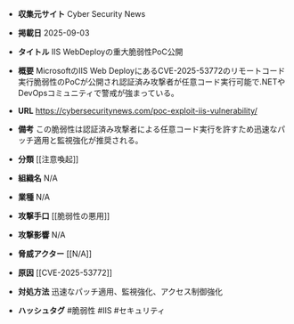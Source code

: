 - **収集元サイト**
Cyber Security News

- **掲載日**
2025-09-03

- **タイトル**
IIS WebDeployの重大脆弱性PoC公開

- **概要**
MicrosoftのIIS Web DeployにあるCVE-2025-53772のリモートコード実行脆弱性のPoCが公開され認証済み攻撃者が任意コード実行可能で.NETやDevOpsコミュニティで警戒が強まっている。

- **URL**
https://cybersecuritynews.com/poc-exploit-iis-vulnerability/

- **備考**
この脆弱性は認証済み攻撃者による任意コード実行を許すため迅速なパッチ適用と監視強化が推奨される。

- **分類**
[[注意喚起]]

- **組織名**
N/A

- **業種**
N/A

- **攻撃手口**
[[脆弱性の悪用]]

- **攻撃影響**
N/A

- **脅威アクター**
[[N/A]]

- **原因**
[[CVE-2025-53772]]

- **対処方法**
迅速なパッチ適用、監視強化、アクセス制御強化

- **ハッシュタグ**
#脆弱性 #IIS #セキュリティ

